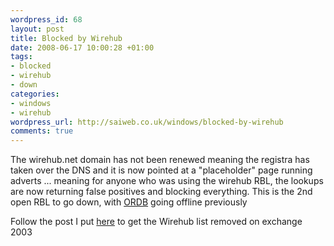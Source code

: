 ```yaml
--- 
wordpress_id: 68
layout: post
title: Blocked by Wirehub
date: 2008-06-17 10:00:28 +01:00
tags: 
- blocked
- wirehub
- down
categories: 
- windows
- wirehub
wordpress_url: http://saiweb.co.uk/windows/blocked-by-wirehub
comments: true
---
```

The wirehub.net domain has not been renewed meaning the registra has taken over the DNS and it is now pointed at a "placeholder" page running adverts ... meaning for anyone who was using the wirehub RBL, the lookups are now returning false positives and blocking everything. This is the 2nd open RBL to go down, with <a href="http://www.saiweb.co.uk/tag/ordb">ORDB</a> going offline previously

<p>Follow the post I put <a href="http://www.saiweb.co.uk/windows/blocked-by-ordb">here</a> to get the Wirehub list removed on exchange 2003</p>

